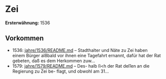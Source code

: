 # Zei

**Ersterwähnung:** 1536

## Vorkommen
- 1536: [jahre/1536/README.md](../jahre/1536/README.md) – Stadthalter und Näte zu Zei haben einem Bürger
al8bald vor ihnen eine Tagefahrt ernannt, dafür hat der
Rat gebeten, daß es dem Herkommen zuw...
- 1579: [jahre/1579/README.md](../jahre/1579/README.md) – Des-
halb ſi<h der Rat deſſen an die Regierung zu Zei be-
flagt, und obwohl am 31...
